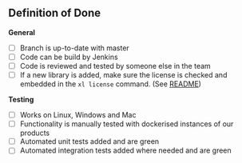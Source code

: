 ## Definition of Done

**General**
 - [ ] Branch is up-to-date with master
 - [ ] Code can be build by Jenkins
 - [ ] Code is reviewed and tested by someone else in the team
 - [ ] If a new library is added, make sure the license is checked and embedded in the `xl license` command. (See [README](https://github.com/xebialabs/xl-blueprint#bundling-license-information))

**Testing**
- [ ] Works on Linux, Windows and Mac
- [ ] Functionality is manually tested with dockerised instances of our products
- [ ] Automated unit tests added and are green
- [ ] Automated integration tests added where needed and are green
